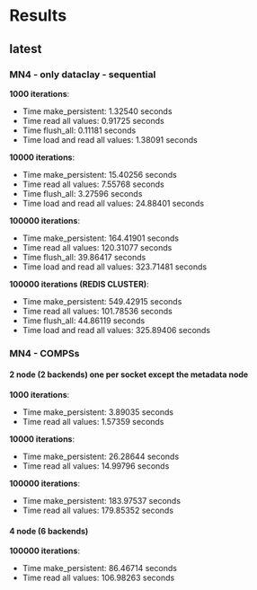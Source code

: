 # Results

## latest

### MN4 - only dataclay - sequential

**1000 iterations**:

- Time make_persistent: 1.32540 seconds
- Time read all values: 0.91725 seconds
- Time flush_all: 0.11181 seconds
- Time load and read all values: 1.38091 seconds

**10000 iterations**:

- Time make_persistent: 15.40256 seconds
- Time read all values: 7.55768 seconds
- Time flush_all: 3.27596 seconds
- Time load and read all values: 24.88401 seconds

**100000 iterations**:

- Time make_persistent: 164.41901 seconds
- Time read all values: 120.31077 seconds
- Time flush_all: 39.86417 seconds
- Time load and read all values: 323.71481 seconds

**100000 iterations (REDIS CLUSTER)**:

- Time make_persistent: 549.42915 seconds
- Time read all values: 101.78536 seconds
- Time flush_all: 44.86119 seconds
- Time load and read all values: 325.89406 seconds

### MN4 - COMPSs

#### 2 node (2 backends) one per socket except the metadata node

**1000 iterations**:

- Time make_persistent: 3.89035 seconds
- Time read all values: 1.57359 seconds

**10000 iterations**:

- Time make_persistent: 26.28644 seconds
- Time read all values: 14.99796 seconds

**100000 iterations**:

- Time make_persistent: 183.97537 seconds
- Time read all values: 179.85352 seconds

#### 4 node (6 backends)

**100000 iterations**:

- Time make_persistent: 86.46714 seconds
- Time read all values: 106.98263 seconds
